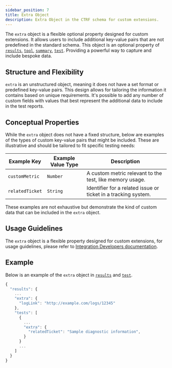 ```yaml
---
sidebar_position: 7
title: Extra Object
description: Extra Object in the CTRF schema for custom extensions.
---
```


The `extra` object is a flexible optional property designed for custom extensions. It allows users to include additional key-value pairs that are not predefined in the standard schema. This object is an optional property of [`results`](/docs/schema/results), [`tool`](/docs/schema/tool), [`summary`](/docs/schema/summary), [`test`](/docs/schema/test). Providing a powerful way to capture and include bespoke data.

## Structure and Flexibility

`extra` is an unstructured object, meaning it does not have a set format or predefined key-value pairs. This design allows for tailoring the information it contains based on unique requirements. It's possible to add any number of custom fields with values that best represent the additional data to include in the test reports.

## Conceptual Properties

While the `extra` object does not have a fixed structure, below are examples of the types of custom key-value pairs that might be included. These are illustrative and should be tailored to fit specific testing needs:

| Example Key       | Example Value Type | Description                                                    |
|-------------------|--------------------|---------------------------------------------------------       |
| `customMetric`    | `Number`           | A custom metric relevant to the test, like memory usage.       |
| `relatedTicket`   | `String`           | Identifier for a related issue or ticket in a tracking system. |

These examples are not exhaustive but demonstrate the kind of custom data that can be included in the `extra` object.

## Usage Guidelines

The `extra` object is a flexible property designed for custom extensions, for usage guidelines, please refer to [Integration Developers documentation](/docs/integrators/integration).

## Example

Below is an example of the `extra` object in [`results`](/docs/schema/results) and [`test`](/docs/schema/test).

```js
{
  "results": {
    ...
    "extra": {
      "logLink": "http://example.com/logs/12345"
    },
    "tests": [
      {
        ...
        "extra": {
          "relatedTicket": "Sample diagnostic information",
        }
      }
      ...
    ]
  }
}
